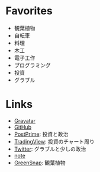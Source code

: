 # Favorites
- 観葉植物
- 自転車
- 料理
- 木工
- 電子工作
- プログラミング
- 投資
- グラブル

# Links
- [Gravatar](https://ja.gravatar.com/ymuen)
- [GitHub](https://github.com/y-muen)
- [PostPrime](https://postprime.com/y_muen): 投資と政治
- [TradingView](https://jp.tradingview.com/u/y-muen): 投資のチャート周り
- [Twitter](https://twitter.com/y_muen): グラブルと少しの政治
- [note](https://note.com/y_muen)
- [GreenSnap](https://greensnap.jp/my/y_muen): 観葉植物
